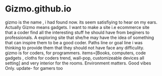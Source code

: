 # Gizmo.github.io
gizmo is the name , i had found now. its seem satisfiying to hear on my ears. 
Actually Gizmo means gadgets. I want to make a site i.e ecommerce site that a coder find all the interesting stuff he should have from beginers to professionals.
A exploring site that she/he may have the idea of something that can inspire them to be a good coder. 
Paths line or goal line i was thinking to provide them that they should not have face any difficulity. 
gizmo is for coders, for programmers.
items=[Books, computers, code gadgets , cloths for coders trend, wall-pop, customizeable devices  all setting] and very interior for the rooms. Environment matters. Good vibes Only.
update- for gamers too
